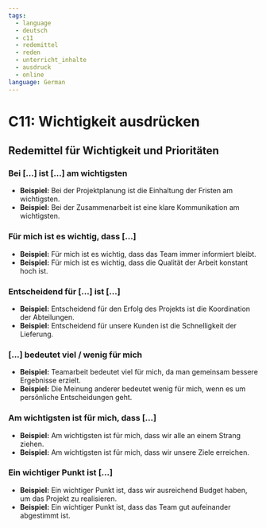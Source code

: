 ```yaml
---
tags:
  - language
  - deutsch
  - c11
  - redemittel
  - reden
  - unterricht_inhalte
  - ausdruck
  - online
language: German
---
```


# C11: Wichtigkeit ausdrücken

## Redemittel für Wichtigkeit und Prioritäten

### Bei [...] ist [...] am wichtigsten

- __Beispiel:__ Bei der Projektplanung ist die Einhaltung der Fristen am wichtigsten.
- __Beispiel:__ Bei der Zusammenarbeit ist eine klare Kommunikation am wichtigsten.

### Für mich ist es wichtig, dass [...]

- __Beispiel:__ Für mich ist es wichtig, dass das Team immer informiert bleibt.
- __Beispiel:__ Für mich ist es wichtig, dass die Qualität der Arbeit konstant hoch ist.

### Entscheidend für [...] ist [...]

- __Beispiel:__ Entscheidend für den Erfolg des Projekts ist die Koordination der Abteilungen.
- __Beispiel:__ Entscheidend für unsere Kunden ist die Schnelligkeit der Lieferung.

### [...] bedeutet viel / wenig für mich

- __Beispiel:__ Teamarbeit bedeutet viel für mich, da man gemeinsam bessere Ergebnisse erzielt.
- __Beispiel:__ Die Meinung anderer bedeutet wenig für mich, wenn es um persönliche Entscheidungen geht.

### Am wichtigsten ist für mich, dass [...]

- __Beispiel:__ Am wichtigsten ist für mich, dass wir alle an einem Strang ziehen.
- __Beispiel:__ Am wichtigsten ist für mich, dass wir unsere Ziele erreichen.

### Ein wichtiger Punkt ist [...]

- __Beispiel:__ Ein wichtiger Punkt ist, dass wir ausreichend Budget haben, um das Projekt zu realisieren.
- __Beispiel:__ Ein wichtiger Punkt ist, dass das Team gut aufeinander abgestimmt ist.
